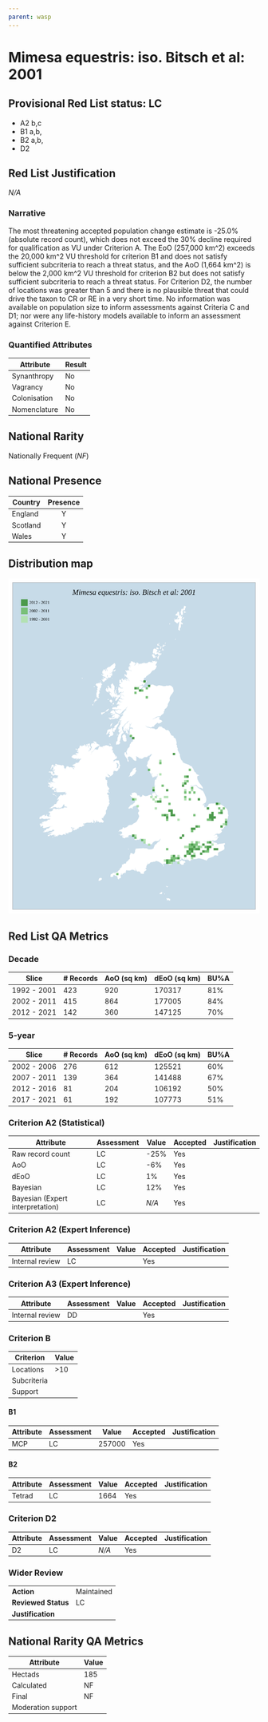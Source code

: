 ```yaml
---
parent: wasp
---
```


# Mimesa equestris: iso. Bitsch et al: 2001

## Provisional Red List status: LC
- A2 b,c
- B1 a,b, 
- B2 a,b, 
- D2

## Red List Justification
*N/A*
### Narrative


The most threatening accepted population change estimate is -25.0% (absolute record count), which does not exceed the 30% decline required for qualification as VU under Criterion A. The EoO (257,000 km^2) exceeds the 20,000 km^2 VU threshold for criterion B1 and does not satisfy sufficient subcriteria to reach a threat status, and the AoO (1,664 km^2) is below the 2,000 km^2 VU threshold for criterion B2 but does not satisfy sufficient subcriteria to reach a threat status. For Criterion D2, the number of locations was greater than 5 and there is no plausible threat that could drive the taxon to CR or RE in a very short time. No information was available on population size to inform assessments against Criteria C and D1; nor were any life-history models available to inform an assessment against Criterion E.
### Quantified Attributes
|Attribute|Result|
|---|---|
|Synanthropy|No|
|Vagrancy|No|
|Colonisation|No|
|Nomenclature|No|


## National Rarity
Nationally Frequent (*NF*)

## National Presence
|Country|Presence
|---|:-:|
|England|Y|
|Scotland|Y|
|Wales|Y|


## Distribution map
![](../map/423.svg)

## Red List QA Metrics
### Decade
| Slice | # Records | AoO (sq km) | dEoO (sq km) |BU%A |
|---|---|---|---|---|
|1992 - 2001|423|920|170317|81%|
|2002 - 2011|415|864|177005|84%|
|2012 - 2021|142|360|147125|70%|
### 5-year
| Slice | # Records | AoO (sq km) | dEoO (sq km) |BU%A |
|---|---|---|---|---|
|2002 - 2006|276|612|125521|60%|
|2007 - 2011|139|364|141488|67%|
|2012 - 2016|81|204|106192|50%|
|2017 - 2021|61|192|107773|51%|
### Criterion A2 (Statistical)
|Attribute|Assessment|Value|Accepted|Justification
|---|---|---|---|---|
|Raw record count|LC|-25%|Yes||
|AoO|LC|-6%|Yes||
|dEoO|LC|1%|Yes||
|Bayesian|LC|12%|Yes||
|Bayesian (Expert interpretation)|LC|*N/A*|Yes||
### Criterion A2 (Expert Inference)
|Attribute|Assessment|Value|Accepted|Justification
|---|---|---|---|---|
|Internal review|LC||Yes||
### Criterion A3 (Expert Inference)
|Attribute|Assessment|Value|Accepted|Justification
|---|---|---|---|---|
|Internal review|DD||Yes||
### Criterion B
|Criterion| Value|
|---|---|
|Locations|>10|
|Subcriteria||
|Support||
#### B1
|Attribute|Assessment|Value|Accepted|Justification
|---|---|---|---|---|
|MCP|LC|257000|Yes||
#### B2
|Attribute|Assessment|Value|Accepted|Justification
|---|---|---|---|---|
|Tetrad|LC|1664|Yes||
### Criterion D2
|Attribute|Assessment|Value|Accepted|Justification
|---|---|---|---|---|
|D2|LC|*N/A*|Yes||
### Wider Review
|  |  |
|---|---|
|**Action**|Maintained|
|**Reviewed Status**|LC|
|**Justification**||


## National Rarity QA Metrics
|Attribute|Value|
|---|---|
|Hectads|185|
|Calculated|NF|
|Final|NF|
|Moderation support||


